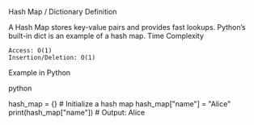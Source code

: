 Hash Map / Dictionary
Definition

A Hash Map stores key-value pairs and provides fast lookups. Python’s built-in dict is an example of a hash map.
Time Complexity

    Access: O(1)
    Insertion/Deletion: O(1)

Example in Python

python

hash_map = {}  # Initialize a hash map
hash_map["name"] = "Alice"
print(hash_map["name"])  # Output: Alice

